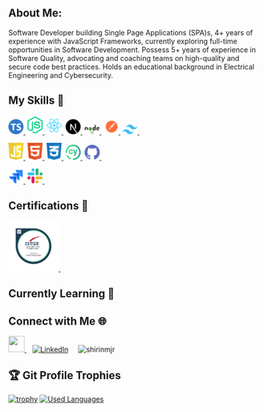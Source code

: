 ## About Me:

Software Developer building Single Page Applications (SPA)s, 4+ years of experience with JavaScript Frameworks, currently
exploring full-time opportunities in Software Development. Possess 5+ years of experience in Software Quality, advocating
and coaching teams on high-quality and secure code best practices. Holds an educational background in Electrical Engineering and Cybersecurity.

## My Skills 🚀

<div>
<p align="left">
<a href="https://www.typescriptlang.org/"><img width=30 src='./profile/assets/ts-logo-round-512.png'/>&nbsp;</a>
<a href=""><img width=30 src='./profile/assets/nodejs-3-logo.svg'/>&nbsp;</a>
<a href=""><img width=30 src='./profile/assets/react-logo.svg'/>&nbsp;</a>
<a href=""><img width=30 src='./profile/assets/nextjs-icon.svg'/>&nbsp;</a>
<a href=""><img width=30 src='./profile/assets/nodejs-1-logo.svg'/>&nbsp;</a>
<a href=""><img width=30 src='./profile/assets/postman-logo.svg'/>&nbsp;</a>
<a href="https://tailwindcss.com/"><img width=30 src='./profile/assets/tailwindcss-mark.svg'/>&nbsp;</a>

</p>
<p>
<a href="https://www.javascript.com/"><img width=30 src='./profile/assets/logo-javascript.svg'/>&nbsp;</a>
<a href=""><img width=30 src='./profile/assets/html-logo.svg'/>&nbsp;</a>
<a href=""><img width=30 src='./profile/assets/css-3-logo.svg'/>&nbsp;</a>
<a href=""><img width=30 src='./profile/assets/cypress-icon.png'/>&nbsp;</a>
<a href=""><img width=30 src='./profile/assets/github-icon.svg'/>&nbsp;</a>
</p>
<p>
<a href=""><img width=30 src='./profile/assets/jira-logo.svg'/>&nbsp;</a>
<a href=""><img width=30 src='./profile/assets/slack-new-logo.svg'/>&nbsp;</a>

</p>
</div>

## Certifications 🚀

<div>
<p>
<a href=""><img width=100 src='./profile/certs/ISTQB-foundation.png'/>&nbsp;</a>

</p>
</div>

## Currently Learning 🚀

## Connect with Me 🌐

<p align="left">
  <a href="https://github.com/shirinmjr" target="_blank" rel="noreferrer">
    <picture>
      <source media="(prefers-color-scheme: dark)" srcset="https://raw.githubusercontent.com/danielcranney/readme-generator/main/public/icons/socials/github-dark.svg" />
      <source media="(prefers-color-scheme: light)" srcset="https://raw.githubusercontent.com/danielcranney/readme-generator/main/public/icons/socials/github.svg" />
      <img src="https://raw.githubusercontent.com/danielcranney/readme-generator/main/public/icons/socials/github.svg" width="32" height="32" />
    </picture>
  </a>&nbsp;&nbsp; 
 <a href="https://www.linkedin.com/in/shirinmohajer/" target="_blank" rel="noreferrer">
    <img src="https://raw.githubusercontent.com/danielcranney/readme-generator/main/public/icons/socials/linkedin.svg" width="32" height="32" alt="LinkedIn" /></a>&nbsp;&nbsp;&nbsp;&nbsp;
<a align="left"> 
 <img src="https://komarev.com/ghpvc/?username=shirinmjr&label=Profile%20views&color=0e75b6&style=for-the-badge" alt="shirinmjr" width="auto" height="32" /> 
</a>
</p>

## :trophy: Git Profile Trophies

[![trophy](https://github-profile-trophy.vercel.app/?username=ryo-ma&theme=algolia)](https://github.com/ryo-ma/github-profile-trophy)
[![Used Languages](https://github-readme-stats.vercel.app/api/top-langs/?username=shirinmjr&show_icons=true&theme=dark)](https://github.com/shirinmjr/shirinmjr/blob/master/readme.md)

<!--
<h3 align="left">Languages and Tools:</h3>

**shirinmjr/shirinmjr** is a ✨ _special_ ✨ repository because its `README.md` (this file) appears on your GitHub profile.

Here are some ideas to get you started:

- 🔭 I’m currently working on ...
- 🌱 I’m currently learning ...
- 👯 I’m looking to collaborate on ...
- 🤔 I’m looking for help with ...
- 💬 Ask me about ...
- 📫 How to reach me: ...
- 😄 Pronouns: ...
- ⚡ Fun fact: ...
-->
